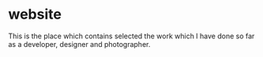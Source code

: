 # website
This is the place which contains selected the work which I have done so far as a developer, designer and photographer.
